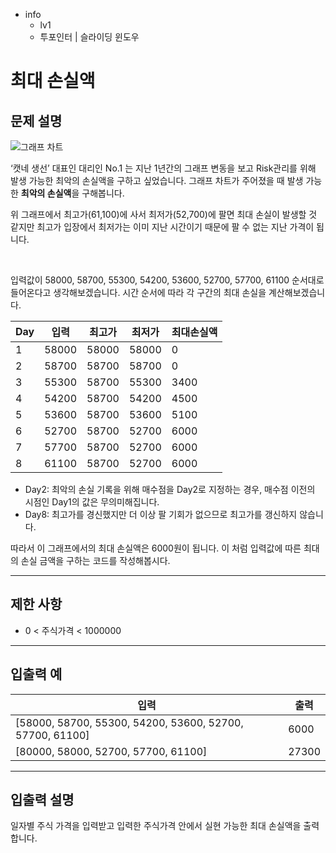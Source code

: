 - info
    - lv1
    - 투포인터 | 슬라이딩 윈도우

# 최대 손실액

## 문제 설명

![그래프 차트](./9_1.png)

‘캣네 생선’ 대표인 대리인 No.1 는 지난 1년간의 그래프 변동을 보고 Risk관리를 위해 발생 가능한 최악의 손실액을 구하고 싶었습니다. 그래프 차트가 주어졌을 때 발생 가능한 **최악의 손실액**을 구해봅니다.

위 그래프에서 최고가(61,100)에 사서 최저가(52,700)에 팔면 최대 손실이 발생할 것 같지만 최고가 입장에서 최저가는 이미 지난 시간이기 때문에 팔 수 없는 지난 가격이 됩니다. 

<br/>

입력값이 58000, 58700, 55300, 54200, 53600, 52700, 57700, 61100 순서대로 들어온다고 생각해보겠습니다. 시간 순서에 따라 각 구간의 최대 손실을 계산해보겠습니다. 


| Day | 입력 | 최고가 | 최저가 | 최대손실액 |
| --- | --- | --- | --- | --- |
| 1 | 58000 | 58000 | 58000 | 0 |
| 2 | 58700 | 58700 | 58700 | 0  |
| 3 | 55300 | 58700 | 55300 | 3400 |
| 4 | 54200 | 58700 | 54200 | 4500 |
| 5 | 53600 | 58700 | 53600 | 5100 |
| 6 | 52700 | 58700 | 52700 | 6000 |
| 7 | 57700 | 58700 | 52700 | 6000 |
| 8 | 61100 | 58700 | 52700 | 6000 |

- Day2: 최악의 손실 기록을 위해 매수점을 Day2로 지정하는 경우, 매수점 이전의 시점인 Day1의 값은 무의미해집니다.
- Day8: 최고가를 경신했지만 더 이상 팔 기회가 없으므로 최고가를 갱신하지 않습니다.

따라서 이 그래프에서의 최대 손실액은 6000원이 됩니다. 이 처럼 입력값에 따른 최대의 손실 금액을 구하는 코드를 작성해봅시다.

---


## 제한 사항

- 0 < 주식가격 < 1000000

---

## 입출력 예

| 입력                                  | 출력  |
| ---------------------------------------- | ------- |
| [58000, 58700, 55300, 54200, 53600, 52700, 57700, 61100] | 6000 |
| [80000, 58000, 52700, 57700, 61100] | 27300 |

---

## 입출력 설명

일자별 주식 가격을 입력받고 입력한 주식가격 안에서 실현 가능한 최대 손실액을 출력합니다.